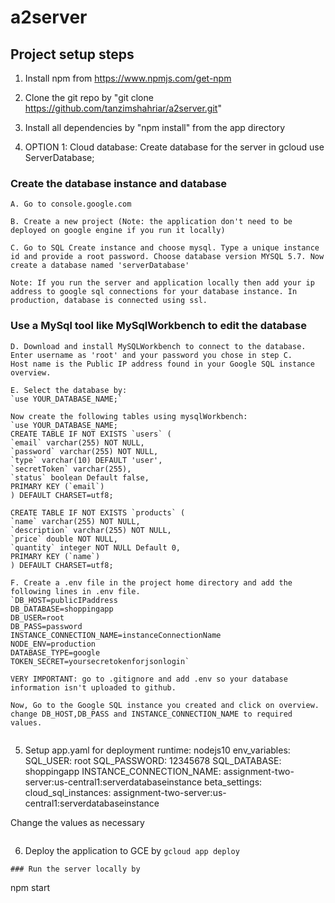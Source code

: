 # a2server

## Project setup steps


1. Install npm from https://www.npmjs.com/get-npm

2. Clone the git repo by "git clone https://github.com/tanzimshahriar/a2server.git" 

3. Install all dependencies by "npm install" from the app directory

4. OPTION 1: Cloud database: Create database for the server in gcloud
use ServerDatabase;

  ### Create the database instance and database
  ```
  A. Go to console.google.com
  ```
  ```
  B. Create a new project (Note: the application don't need to be deployed on google engine if you run it locally)
  ```
  ```
  C. Go to SQL Create instance and choose mysql. Type a unique instance id and provide a root password. Choose database version MYSQL 5.7. Now create a database named 'serverDatabase'
  ```
  ```
  Note: If you run the server and application locally then add your ip address to google sql connections for your database instance. In production, database is connected using ssl. 
  ```
  ### Use a MySql tool like MySqlWorkbench to edit the database
  ```
  D. Download and install MySQLWorkbench to connect to the database. Enter username as 'root' and your password you chose in step C. 
  Host name is the Public IP address found in your Google SQL instance overview.
  ```
  ```
  E. Select the database by:
  `use YOUR_DATABASE_NAME;` 
  
  Now create the following tables using mysqlWorkbench:
  `use YOUR_DATABASE_NAME;
 CREATE TABLE IF NOT EXISTS `users` (
  `email` varchar(255) NOT NULL,
  `password` varchar(255) NOT NULL,
  `type` varchar(10) DEFAULT 'user',
  `secretToken` varchar(255),
  `status` boolean Default false,
  PRIMARY KEY (`email`)
) DEFAULT CHARSET=utf8;

CREATE TABLE IF NOT EXISTS `products` (
  `name` varchar(255) NOT NULL,
  `description` varchar(255) NOT NULL,
  `price` double NOT NULL,
  `quantity` integer NOT NULL Default 0,
  PRIMARY KEY (`name`)
) DEFAULT CHARSET=utf8;

  ```
  ```
  F. Create a .env file in the project home directory and add the following lines in .env file.
  `DB_HOST=publicIPaddress
  DB_DATABASE=shoppingapp
  DB_USER=root
  DB_PASS=password
  INSTANCE_CONNECTION_NAME=instanceConnectionName
  NODE_ENV=production
  DATABASE_TYPE=google
  TOKEN_SECRET=yoursecretokenforjsonlogin`
  
  VERY IMPORTANT: go to .gitignore and add .env so your database information isn't uploaded to github.

  Now, Go to the Google SQL instance you created and click on overview. 
  change DB_HOST,DB_PASS and INSTANCE_CONNECTION_NAME to required values.
  ```

```
```
5. Setup app.yaml for deployment
runtime: nodejs10
env_variables:
  SQL_USER: root
  SQL_PASSWORD: 12345678
  SQL_DATABASE: shoppingapp
  INSTANCE_CONNECTION_NAME: assignment-two-server:us-central1:serverdatabaseinstance
beta_settings:
  cloud_sql_instances: assignment-two-server:us-central1:serverdatabaseinstance

  Change the values as necessary
```
```
6. Deploy the application to GCE by `gcloud app deploy`
```
### Run the server locally by
```
npm start
```
